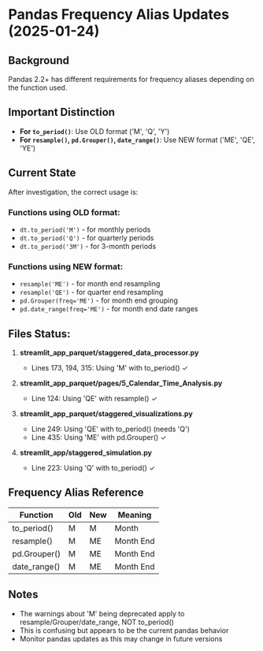 # Pandas Frequency Alias Updates (2025-01-24)

## Background
Pandas 2.2+ has different requirements for frequency aliases depending on the function used.

## Important Distinction
- **For `to_period()`**: Use OLD format ('M', 'Q', 'Y')
- **For `resample()`, `pd.Grouper()`, `date_range()`**: Use NEW format ('ME', 'QE', 'YE')

## Current State
After investigation, the correct usage is:

### Functions using OLD format:
- `dt.to_period('M')` - for monthly periods
- `dt.to_period('Q')` - for quarterly periods
- `dt.to_period('3M')` - for 3-month periods

### Functions using NEW format:
- `resample('ME')` - for month end resampling
- `resample('QE')` - for quarter end resampling
- `pd.Grouper(freq='ME')` - for month end grouping
- `pd.date_range(freq='ME')` - for month end date ranges

## Files Status:
1. **streamlit_app_parquet/staggered_data_processor.py**
   - Lines 173, 194, 315: Using 'M' with to_period() ✓

2. **streamlit_app_parquet/pages/5_Calendar_Time_Analysis.py**
   - Line 124: Using 'QE' with resample() ✓

3. **streamlit_app_parquet/staggered_visualizations.py**
   - Line 249: Using 'QE' with to_period() (needs 'Q')
   - Line 435: Using 'ME' with pd.Grouper() ✓

4. **streamlit_app/staggered_simulation.py**
   - Line 223: Using 'Q' with to_period() ✓

## Frequency Alias Reference
| Function | Old | New | Meaning |
|----------|-----|-----|---------|
| to_period() | M | M | Month |
| resample() | M | ME | Month End |
| pd.Grouper() | M | ME | Month End |
| date_range() | M | ME | Month End |

## Notes
- The warnings about 'M' being deprecated apply to resample/Grouper/date_range, NOT to_period()
- This is confusing but appears to be the current pandas behavior
- Monitor pandas updates as this may change in future versions